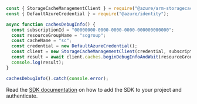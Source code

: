 ```javascript
const { StorageCacheManagementClient } = require("@azure/arm-storagecache");
const { DefaultAzureCredential } = require("@azure/identity");

async function cachesDebugInfo() {
  const subscriptionId = "00000000-0000-0000-0000-000000000000";
  const resourceGroupName = "scgroup";
  const cacheName = "sc";
  const credential = new DefaultAzureCredential();
  const client = new StorageCacheManagementClient(credential, subscriptionId);
  const result = await client.caches.beginDebugInfoAndWait(resourceGroupName, cacheName);
  console.log(result);
}

cachesDebugInfo().catch(console.error);
```

Read the [SDK documentation](https://github.com/Azure/azure-sdk-for-js/blob/%40azure%2Farm-storagecache_5.1.0/sdk/storagecache/arm-storagecache/README.md) on how to add the SDK to your project and authenticate.
